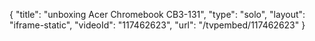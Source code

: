 {
    "title": "unboxing Acer Chromebook CB3-131",
    "type": "solo",
    "layout": "iframe-static",
    "videoId": "117462623",
    "url": "\/tvpembed\/117462623"
}